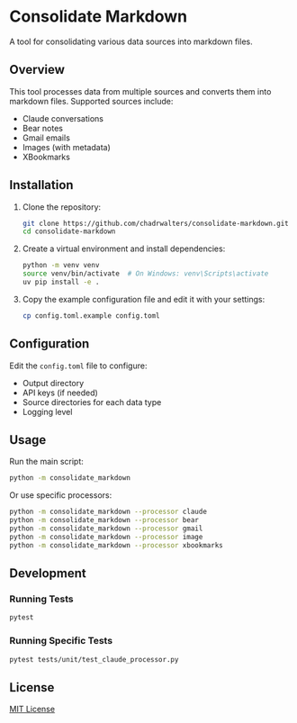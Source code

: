 # Consolidate Markdown

A tool for consolidating various data sources into markdown files.

## Overview

This tool processes data from multiple sources and converts them into markdown files. Supported sources include:

- Claude conversations
- Bear notes
- Gmail emails
- Images (with metadata)
- XBookmarks

## Installation

1. Clone the repository:
   ```bash
   git clone https://github.com/chadrwalters/consolidate-markdown.git
   cd consolidate-markdown
   ```

2. Create a virtual environment and install dependencies:
   ```bash
   python -m venv venv
   source venv/bin/activate  # On Windows: venv\Scripts\activate
   uv pip install -e .
   ```

3. Copy the example configuration file and edit it with your settings:
   ```bash
   cp config.toml.example config.toml
   ```

## Configuration

Edit the `config.toml` file to configure:

- Output directory
- API keys (if needed)
- Source directories for each data type
- Logging level

## Usage

Run the main script:

```bash
python -m consolidate_markdown
```

Or use specific processors:

```bash
python -m consolidate_markdown --processor claude
python -m consolidate_markdown --processor bear
python -m consolidate_markdown --processor gmail
python -m consolidate_markdown --processor image
python -m consolidate_markdown --processor xbookmarks
```

## Development

### Running Tests

```bash
pytest
```

### Running Specific Tests

```bash
pytest tests/unit/test_claude_processor.py
```

## License

[MIT License](LICENSE)
